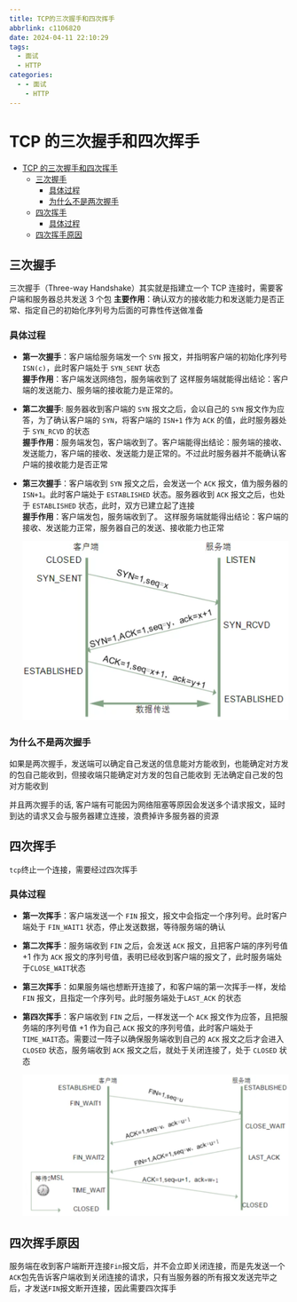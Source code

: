 ```yaml
---
title: TCP的三次握手和四次挥手
abbrlink: c1106820
date: 2024-04-11 22:10:29
tags:
  - 面试
  - HTTP
categories:
  - - 面试
    - HTTP
---
```


<!-- @format -->

# TCP 的三次握手和四次挥手

- [TCP 的三次握手和四次挥手](#tcp-的三次握手和四次挥手)
  - [三次握手](#三次握手)
    - [具体过程](#具体过程)
    - [为什么不是两次握手](#为什么不是两次握手)
  - [四次挥手](#四次挥手)
    - [具体过程](#具体过程-1)
  - [四次挥手原因](#四次挥手原因)

<!--more-->

## 三次握手

三次握手（Three-way Handshake）其实就是指建立一个 TCP 连接时，需要客户端和服务器总共发送 3 个包
**主要作用**：确认双方的接收能力和发送能力是否正常、指定自己的初始化序列号为后面的可靠性传送做准备

### 具体过程

- **第一次握手**：客户端给服务端发一个 `SYN` 报文，并指明客户端的初始化序列号 `ISN(c)`，此时客户端处于 `SYN_SENT` 状态  
  **握手作用**：客户端发送网络包，服务端收到了 这样服务端就能得出结论：客户端的发送能力、服务端的接收能力是正常的。
- **第二次握手**: 服务器收到客户端的 `SYN` 报文之后，会以自己的 `SYN` 报文作为应答，为了确认客户端的 `SYN`，将客户端的 `ISN+1` 作为 `ACK` 的值，此时服务器处于 `SYN_RCVD` 的状态  
  **握手作用**：服务端发包，客户端收到了。客户端能得出结论：服务端的接收、发送能力，客户端的接收、发送能力是正常的。不过此时服务器并不能确认客户端的接收能力是否正常
- **第三次握手**：客户端收到 `SYN` 报文之后，会发送一个 `ACK` 报文，值为服务器的`ISN+1`。此时客户端处于 `ESTABLISHED` 状态。服务器收到 `ACK` 报文之后，也处于 `ESTABLISHED` 状态，此时，双方已建立起了连接  
  **握手作用**：客户端发包，服务端收到了。 这样服务端就能得出结论：客户端的接收、发送能力正常，服务器自己的发送、接收能力也正常

  ![三次握手图示](../images/blog-2024-04-12-11-32-05.png)

### 为什么不是两次握手

如果是两次握手，发送端可以确定自己发送的信息能对方能收到，也能确定对方发的包自己能收到，但接收端只能确定对方发的包自己能收到 无法确定自己发的包对方能收到

并且两次握手的话, 客户端有可能因为网络阻塞等原因会发送多个请求报文，延时到达的请求又会与服务器建立连接，浪费掉许多服务器的资源

## 四次挥手

`tcp`终止一个连接，需要经过四次挥手

### 具体过程

- **第一次挥手**：客户端发送一个 `FIN` 报文，报文中会指定一个序列号。此时客户端处于 `FIN_WAIT1` 状态，停止发送数据，等待服务端的确认

- **第二次挥手**：服务端收到 `FIN` 之后，会发送 `ACK` 报文，且把客户端的序列号值 +1 作为 `ACK` 报文的序列号值，表明已经收到客户端的报文了，此时服务端处于`CLOSE_WAIT`状态

- **第三次挥手**：如果服务端也想断开连接了，和客户端的第一次挥手一样，发给 `FIN` 报文，且指定一个序列号。此时服务端处于`LAST_ACK` 的状态

- **第四次挥手**：客户端收到 `FIN` 之后，一样发送一个 `ACK` 报文作为应答，且把服务端的序列号值 +1 作为自己 `ACK` 报文的序列号值，此时客户端处于 `TIME_WAIT`态。需要过一阵子以确保服务端收到自己的 `ACK` 报文之后才会进入 `CLOSED` 状态，服务端收到 `ACK` 报文之后，就处于关闭连接了，处于 `CLOSED` 状态

  ![四次挥手图示](../images/blog-2024-04-12-11-43-59.png)

## 四次挥手原因

服务端在收到客户端断开连接`Fin`报文后，并不会立即关闭连接，而是先发送一个`ACK`包先告诉客户端收到关闭连接的请求，只有当服务器的所有报文发送完毕之后，才发送`FIN`报文断开连接，因此需要四次挥手
